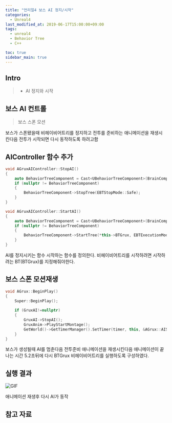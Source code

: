 ```yaml
---
title: "언리얼4 보스 AI 정지/시작"
categories: 
  - Unreal4
last_modified_at: 2019-06-17T15:00:00+09:00
tags: 
  - unreal4 
  - Behavior Tree
  - C++

toc: true
sidebar_main: true
---
```


## Intro

> - AI 정지와 시작

## 보스 AI 컨트롤

> 보스 스폰 모션

보스가 스폰됐을때 비헤이비어트리를 정지하고 전투를 준비하는 애니메이션을 재생시킨다음 전투가 시작되면 다시 동작하도록 하려고함

## AIController 함수 추가

```cpp
void AGruxAIController::StopAI()
{
	auto BehaviorTreeComponent = Cast<UBehaviorTreeComponent>(BrainComponent);
	if (nullptr != BehaviorTreeComponent)
	{
		BehaviorTreeComponent->StopTree(EBTStopMode::Safe);
	}
}

void AGruxAIController::StartAI()
{
	auto BehaviorTreeComponent = Cast<UBehaviorTreeComponent>(BrainComponent);
	if (nullptr != BehaviorTreeComponent)
	{
		BehaviorTreeComponent->StartTree(*this->BTGrux, EBTExecutionMode::Looped);
	}
}
```

AI를 정지시키는 함수 시작하는 함수를 정의한다. 비헤이비어트리를 시작하려면 시작하려는 BT(BTGrux)를 지정해줘야한다.


## 보스 스폰 모션재생

```cpp
void AGrux::BeginPlay()
{
	Super::BeginPlay();
	
	if (GruxAI!=nullptr)
	{
		GruxAI->StopAI();
		GruxAnim->PlayStartMontage();
		GetWorld()->GetTimerManager().SetTimer(timer, this, &AGrux::AIStart, 5.2f, false); // 시작 몽타주 재생후 패턴시작
	}
}
```

보스가 생성될때 AI를 멈춘다음 전투준비 애니메이션을 재생시킨다음 애니메이션이 끝나는 시간 5.2초뒤에 다시 BTGrux 비헤이비어트리를 실행하도록 구성하였다.


## 실행 결과

![GIF](https://github.com/lesslate/lesslate.github.io/blob/master/assets/img/Unreal/StartMotion/GIF.gif?raw=true)

애니메이션 재생후 다시 AI가 동작

## 참고 자료
